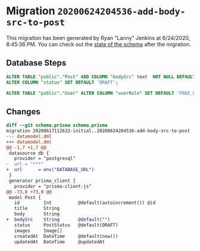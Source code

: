 # Migration `20200624204536-add-body-src-to-post`

This migration has been generated by Ryan "Lanny" Jenkins at 6/24/2020, 8:45:36 PM.
You can check out the [state of the schema](./schema.prisma) after the migration.

## Database Steps

```sql
ALTER TABLE "public"."Post" ADD COLUMN "bodySrc" text  NOT NULL DEFAULT '',
ALTER COLUMN "status" SET DEFAULT 'DRAFT';

ALTER TABLE "public"."User" ALTER COLUMN "userRole" SET DEFAULT 'FREE_USER';
```

## Changes

```diff
diff --git schema.prisma schema.prisma
migration 20200617112632-initial..20200624204536-add-body-src-to-post
--- datamodel.dml
+++ datamodel.dml
@@ -1,7 +1,7 @@
 datasource db {
   provider = "postgresql"
-  url = "***"
+  url      = env("DATABASE_URL")
 }
 generator prisma_client {
   provider = "prisma-client-js"
@@ -73,8 +73,9 @@
 model Post {
   id         Int          @default(autoincrement()) @id
   title      String
   body       String
+  bodySrc    String       @default("")
   status     PostStatus   @default(DRAFT)
   images     Image[]
   createdAt  DateTime     @default(now())
   updatedAt  DateTime     @updatedAt
```

